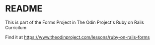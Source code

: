 # README

This is part of the Forms Project in The Odin Project's Ruby on Rails Curricilum

Find it at https://www.theodinproject.com/lessons/ruby-on-rails-forms
